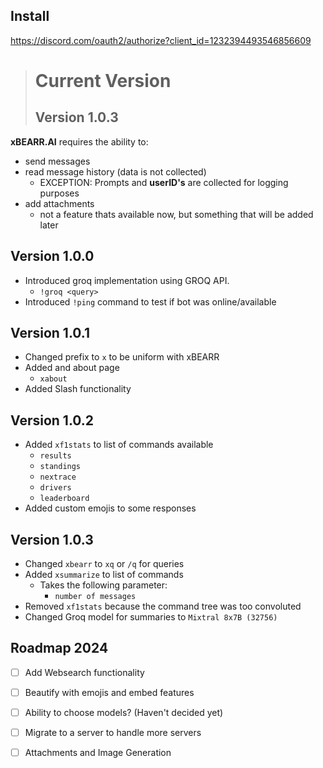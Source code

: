 ## Install

https://discord.com/oauth2/authorize?client_id=1232394493546856609

> # __Current Version__
> ## Version 1.0.3


**xBEARR.AI** requires the ability to:
- send messages
- read message history (data is not collected)
	- EXCEPTION: Prompts and **userID's** are collected for logging purposes
- add attachments
	- not a feature thats available now, but something that will be added later

## Version 1.0.0
- Introduced groq implementation using GROQ API.
	- `!groq <query>`
- Introduced `!ping` command to test if bot was online/available

## Version 1.0.1
- Changed prefix to `x` to be uniform with xBEARR
- Added and about page
	- `xabout`
- Added Slash functionality

## Version 1.0.2
- Added `xf1stats` to list of commands available
  	- `results`
  	- `standings`
  	- `nextrace`
  	- `drivers`
  	- `leaderboard`
- Added custom emojis to some responses

## Version 1.0.3
- Changed `xbearr` to `xq` or `/q` for queries 
- Added `xsummarize` to list of commands
	- Takes the following parameter:
   		- `number of messages`
- Removed `xf1stats` because the command tree was too convoluted
- Changed Groq model for summaries to `Mixtral 8x7B (32756)`


## Roadmap 2024
- [ ] Add Websearch functionality
- [ ] Beautify with emojis and embed features 
- [ ] Ability to choose models? (Haven't decided yet)
- [ ] Migrate to a server to handle more servers
- [ ] Attachments and Image Generation




